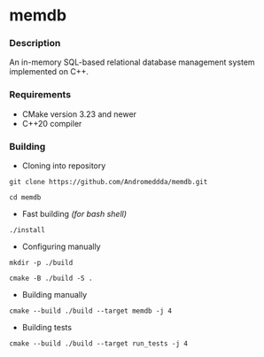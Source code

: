 # memdb

### Description
An in-memory SQL-based relational database management system implemented on C++.

### Requirements

* CMake version 3.23 and newer
* C++20 compiler

### Building

* Cloning into repository
```
git clone https://github.com/Andromeddda/memdb.git
```
```
cd memdb
```

* Fast building _(for bash shell)_
```
./install
```

* Configuring manually
```
mkdir -p ./build
```
```
cmake -B ./build -S .
```

* Building manually
```
cmake --build ./build --target memdb -j 4
```

* Building tests
```
cmake --build ./build --target run_tests -j 4
```
